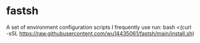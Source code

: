 # fastsh
A set of environment configuration scripts I frequently use
run:
bash <(curl -sSL https://raw.githubusercontent.com/wu14435061/fastsh/main/install.sh)